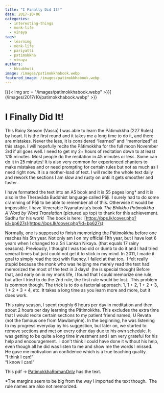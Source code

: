 ```yaml
---
title: "I Finally Did It!"
date: 2017-10-06
categories: 
  - interesting-things
  - monk-life
  - vinaya
tags: 
  - learning
  - monk-life
  - pariyatti
  - patimokkha
  - vinaya
authors: 
  - bksubhuti
image: /images/patimokkhabook.webp
featured_image: /images/patimokkhabook.webp
---
```


[{{< img src = "/images/patimokkhabook.webp" >}}](/images/2017/10/patimokkhabook.webp" >}}

# I Finally Did It!

This Rainy Season (Vassa) I was able to learn the Pātimokkha (227 Rules) by heart. It is the first round and it takes me a long time to do it, and there are mistakes. Never the less, it is considered “learned” and “memorized” at this stage. I will hopefully recite the Pātimokkha for the full moon November 3rd if all goes well. I need to get my 2+ hours of recitation down to at least 1:15 minutes. Most people do the recitation in 45 minutes or less. Some can do it in 25 minutes! It is also very common for experienced chanters to make mistakes and or need prompting for certain rules but not as much as I need right now. It is a mother-load of text. I will recite the whole text daily and rework the sections I am slow and rusty on until it gets smoother and faster.

I have formatted the text into an A5 book and it is 55 pages long\* and it is also in the Theravāda Buddhist language called Pāḷi. I surely had to do some cramming of Pāḷi to be able to remember all of this. Otherwise it would be impossible. I have Venerable Nyanatusita’s book _The Bhikkhu Patimokkha_  
_A Word by Word Translation_ (pictured up top) to thank for this achievement. Sadhu for his work!  The book is here:  [https://bps.lk/cover.php?id=bp627s](https://bps.lk/cover.php?id=bp627s)

Normally, one is supposed to finish memorizing the Pātimokkha before one reaches his 5th year. Not only am I on my official 11th year, but I have lost 6 years when I changed to a Sri Lankan Nikaya. (that equals 17 rainy seasons). Previously, I thought I was too old or dumb to do it and I had tried several times but just could not get it to stick in my mind. In 2011, I made it goal to simply read the text with fluency. I failed at that too.  I felt really stupid because the monk who was helping me merely read the text had memorized the most of the text in 3 days!  (he is special though) Before that, and early on in my monk life, I found that I could memorize one rule, but after I tried to do the 2nd rule, the first rule would be lost.  This problem is common though. The trick is to do a factorial approach. 1, 1 + 2, 1 + 2 + 3, 1 + 2 + 3 + 4, etc. It takes a long time as you learn more and more, but it does work.

This rainy season, I spent roughly 6 hours per day in meditation and then about 2 hours per day learning the Pātimokkha. This excludes the extra time that I would recite certain sections to my patient friend named, U Revata (not the famous one from Mawlamyine). In the beginning, he was listening to my progress everyday by his suggestion, but later on, we started to remove sections and met on every other day due to his own schedule. It was getting to be quite a long time investment and I am very grateful for his help and encouragement.  I don't think I could have done it without his help, even though all he did was listen to me and show me the words I missed.  He gave me motivation an confidence which is a true teaching quality.  
“I think I can!”  
“I know I can!”

This pdf -> [PatimokkhaRomanOnly](assets/PatimokkhaRomanOnly.pdf) has the text.

\*The margins seem to be big from the way I imported the text though.  The rule names are also not memorized.
